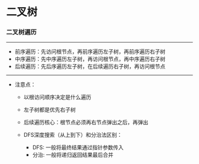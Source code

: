 # 二叉树

### 二叉树遍历

---
- 前序遍历：先访问根节点，再前序遍历左子树，再前序遍历右子树
- 中序遍历：先中序遍历左子树，再访问根节点，再中序遍历右子树
- 后续遍历：先后序遍历左子树，在后续遍历右子树，再访问根节点

---
- 注意点：
    - 以根访问顺序决定是什么遍历
    - 左子树都是优先右子树
    - 后续遍历核心：根节点必须再右节点弹出之后，再弹出
    
    - DFS深度搜索（从上到下）和分治法区别：
        * DFS: 一般将最终结果通过指针参数传入
        * 分治: 一般将递归返回结果最后合并